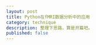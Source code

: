 ```yaml
---
layout: post
title: Python在fMRI数据分析中的应用
category: technique
description: 整理下思路，算是开篇吧。
published: false
---
```


